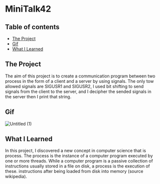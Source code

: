 # MiniTalk42

## Table of contents
  - [The Project](#The-Project)
  - [Gif](#Gif)
  - [What I Learned](#What-I-Learned)


## The Project
The aim of this project is to create a communication program between two process in the form of a client and a server by using signals.
The only tow allowed signals are SIGUSR1 and SIGUSR2, I used bit shifting to send signals from the client to the server, and I decipher the sended signals in the server then I print that string. 

## Gif

![Untitled (1)](https://user-images.githubusercontent.com/43113421/152638196-2bb5e082-910d-4a91-81d2-a17502e5b43b.gif)



## What I Learned
In this project, I discovered a new concept in computer science that is process.
The process is the instance of a computer program executed by one or more threads. While a computer program is a passive collection of instructions usually stored in a file on disk, a process is the execution of these. instructions after being loaded from disk into memory (source wikipedia).
